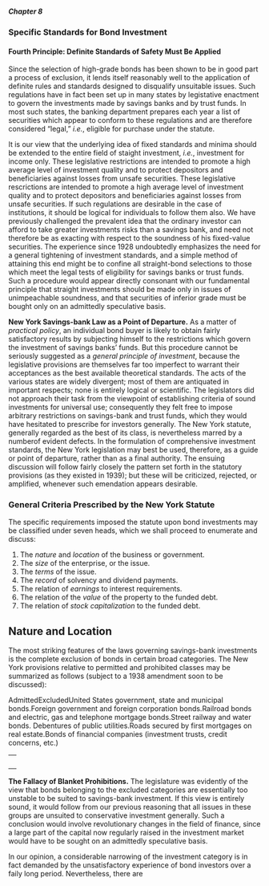 ##### Chapter 8

### Specific Standards for Bond Investment

#### Fourth Principle: Definite Standards of Safety Must Be Applied

Since the selection of high-grade bonds has been shown to be in good part a process of exclusion, it lends itself reasonably well to the application of definite rules and standards designed to disqualify unsuitable issues. Such regulations have in fact been set up in many states by legistative enactment to govern the investments made by savings banks and by trust funds. In most such states, the banking department prepares each year a list of securities which appear to conform to these regulations and are therefore considered “legal,” *i.e.*, eligible for purchase under the statute.

It is our view that the underlying idea of fixed standards and minima should be extended to the entire field of staight investment, *i.e.*, investment for income only. These legislative restrictions are intended to promote a high average level of investment quality and to protect depositors and beneficiaries against losses from unsafe securities. These legislative rescrictions are intended to promote a high average level of investment quality and to protect depositors and beneficiaries against losses from unsafe securities. If such regulations are desirable in the case of institutions, it should be logical for individuals to follow them also. We have previously challenged the prevalent idea that the ordinary investor can afford to take greater investments risks than a savings bank, and need not therefore be as exacting with respect to the soundness of his fixed-value securities. The experience since 1928 undoubtedly emphasizes the need for a general tightening of investment standards, and a simple method of attaining this end might be to confine all straight-bond selections to those which meet the legal tests of eligibility for savings banks or trust funds. Such a procedure would appear directly consonant with our fundamental principle that straight investments should be made only in issues of unimpeachable soundness, and that securities of inferior grade must be bought only on an admittedly speculative basis.

**New York Savings-bank Law as a Point of Departure.** As a matter of *practical policy*, an individual bond buyer is likely to obtain fairly satisfactory results by subjecting himself to the restrictions which govern the investment of savings banks’ funds. But this procedure cannot be seriously suggested as a *general principle of investment*, because the legislative provisions are themselves far too imperfect to warrant their acceptances as the best available theoretical standards. The acts of the various states are widely divergent; most of them are antiquated in important respects; none is entirely logical or scientific. The legislators did not approach their task from the viewpoint of establishing criteria of sound investments for universal use; consequently they felt free to impose arbitrary restrictions on savings-bank and trust funds, which they would have hesitated to prescribe for investors generally. The New York statute, generally regarded as the best of its class, is nevertheless marred by a numberof evident defects. In the formulation of comprehensive investment standards, the New York legislation may best be used, therefore, as a guide or point of departure, rather than as a final authority. The ensuing discussion will follow fairly closely the pattern set forth in the statutory provisions (as they existed in 1939); but these will be criticized, rejected, or amplified, whenever such emendation appears desirable.

### General Criteria Prescribed by the New York Statute

The specific requirements imposed the statute upon bond investments may be classified under seven heads, which we shall proceed to enumerate and discuss:

1. The *nature* and *location* of the business or government.
2. The *size* of the enterprise, or the issue.
3. The *terms* of the issue.
4. The *record* of solvency and dividend payments.
5. The relation of *earnings* to interest requirements.
6. The relation of the *value* of the property to the funded debt.
7. The relation of *stock capitalization* to the funded debt.

## Nature and Location

The most striking features of the laws governing savings-bank investments is the complete exclusion of bonds in certain broad categories. The New York provisions relative to permitted and prohibited classes may be summarized as follows (subject to a 1938 amendment soon to be discussed):

<table>
  <th>
    <tr>Admitted</tr>
    <tr>Excluded</tr>
  </th>
  <td>
    <tr>United States government, state and municipal bonds.</tr>
    <tr>Foreign government and foreign corporation bonds.</tr>
  </td>
  <td>
    <tr>Railroad bonds and electric, gas and telephone mortgage bonds.</tr>
    <tr>Street railway and water bonds. Debentures of public utilities.</tr>
  </td>
  <td>
    <tr>Roads secured by first mortgages on real estate.</tr>
    <tr>Bonds of financial companies (investment trusts, credit concerns, etc.)</tr>
  </td>
</table>

**The Fallacy of Blanket Prohibitions.** The legislature was evidently of the view that bonds belonging to the excluded categories are essentially too unstable to be suited to savings-bank investment. If this view is entirely sound, it would follow from our previous reasoning that all issues in these groups are unsuited to conservative investment generally. Such a conclusion would involve revolutionary changes in the field of finance, since a large part of the capital now regularly raised in the investment market would have to be sought on an admittedly speculative basis.

In our opinion, a considerable narrowing of the investment category is in fact demanded by the unsatisfactory experience of bond investors over a faily long period. Nevertheless, there are
